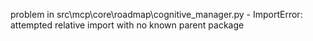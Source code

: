 problem in src\mcp\core\roadmap\cognitive_manager.py - ImportError: attempted relative import with no known parent package
